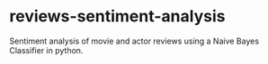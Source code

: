 # reviews-sentiment-analysis
Sentiment analysis of movie and actor reviews using a Naive Bayes Classifier in python.
